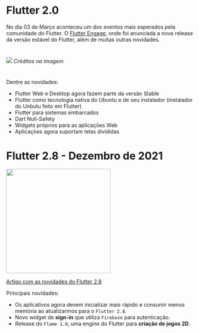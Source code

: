 # Flutter 2.0

No dia 03 de Março aconteceu um dos eventos mais esperados pela comunidade do Flutter. O [Flutter Engage](https://www.youtube.com/watch?v=yll3SNXvQCw), onde foi anunciada a nova release da versão estável do Flutter, além de muitas outras novidades.

#

<img src='../../assets/flutter_engage.jpg'/>
<i> Créditos na imagem </i>

#

Dentre as novidades:

- Flutter Web e Desktop agora fazem parte da versão Stable
- Flutter como tecnologia nativa do Ubuntu e de seu instalador (instalador do Unbutu feito em Flutter)
- Flutter para sistemas embarcados
- Dart Null-Safety
- Widgets próprios para as aplicações Web
- Aplicações agora suportam telas divididas

# Flutter 2.8 - Dezembro de 2021

<img src="https://miro.medium.com/max/2000/0*_hVZ_qoWPxzQK3ws" height=280>

[Artigo com as novidades do Flutter 2.8](https://medium.com/flutter/announcing-flutter-2-8-31d2cb7e19f5)

Principais novidades:

- Os aplicativos agora devem inicializar mais rápido e consumir menos memória ao atualizarmos para o `Flutter 2.8`.
- Novo widget de **sign-in** que utiliza `Firebase` para autenticação.
- Release do `Flame 1.0`, uma engine do Flutter para **criação de jogos 2D**.